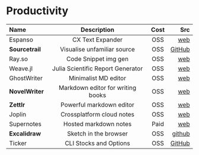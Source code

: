 ---
---

# Productivity

| Name        | Description | Cost | Src     |
| :---        |    :----:   |  :----: |   ---: |
| Espanso | CX Text Expander | OSS |[web](https://espanso.org/) |
| **Sourcetrail** | Visualise unfamiliar source | OSS | [GitHub](https://github.com/CoatiSoftware/Sourcetrail) |
| Ray.so | Code Snippet img gen | OSS | [web](https://ray.so/) |
| Weave.jl | Julia Scientific Report Generator | OSS | [web](https://weavejl.mpastell.com/stable/) |
| GhostWriter | Minimalist MD editor | OSS | [web](https://wereturtle.github.io/ghostwriter/) |
| **NovelWriter** | Markdown editor for writing books | OSS | [web](https://novelwriter.io/) |
| **Zettlr** | Powerful markdown editor | OSS | [web](https://www.zettlr.com/#) |
| Joplin | Crossplatform cloud notes | OSS | [web](https://joplinapp.org/) |
| Supernotes | Hosted markdown notes | Paid | [web](https://supernotes.app/) |
| **Excalidraw** | Sketch in the browser | OSS | [github](https://github.com/excalidraw/excalidraw) |
| Ticker | CLI Stocks and Options | OSS | [GitHub](https://github.com/achannarasappa/ticker) |